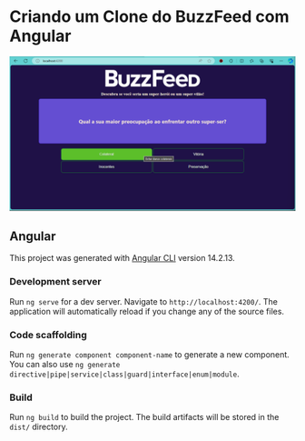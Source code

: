 # Criando um Clone do BuzzFeed com Angular

![print](./print.png)

## Angular

This project was generated with [Angular CLI](https://github.com/angular/angular-cli) version 14.2.13.

### Development server

Run `ng serve` for a dev server. Navigate to `http://localhost:4200/`. The application will automatically reload if you change any of the source files.

### Code scaffolding

Run `ng generate component component-name` to generate a new component. You can also use `ng generate directive|pipe|service|class|guard|interface|enum|module`.

### Build

Run `ng build` to build the project. The build artifacts will be stored in the `dist/` directory.
